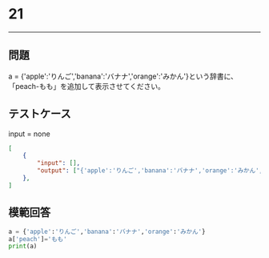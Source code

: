 # 21

---
## 問題

a = {'apple':'りんご','banana':'バナナ','orange':'みかん'}という辞書に、「peach-もも」を追加して表示させてください。

## テストケース
input = none
```json
[
	{
		"input": [],
		"output": ["{'apple':'りんご','banana':'バナナ','orange':'みかん','peach':'もも'}"]
  	},
]
```

## 模範回答
```python
a = {'apple':'りんご','banana':'バナナ','orange':'みかん'}
a['peach']='もも'
print(a)
```
